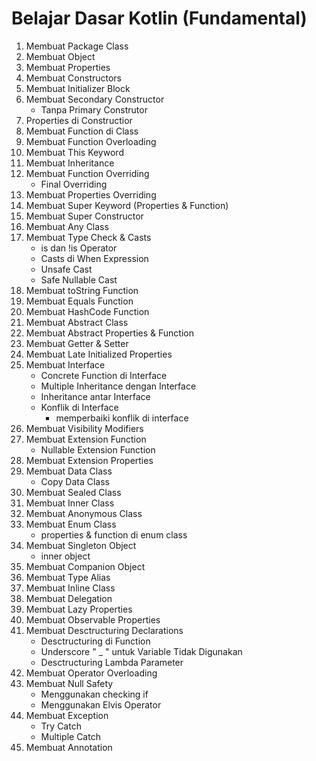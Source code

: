 # Belajar Dasar Kotlin (Fundamental)
1. Membuat Package Class
2. Membuat Object
3. Membuat Properties
4. Membuat Constructors
5. Membuat Initializer Block
6. Membuat Secondary Constructor
   - Tanpa Primary Construtor
7. Properties di Constructior
8. Membuat Function di Class
9. Membuat Function Overloading
10. Membuat This Keyword
11. Membuat Inheritance
12. Membuat Function Overriding
    - Final Overriding
13. Membuat Properties Overriding
14. Membuat Super Keyword (Properties & Function)
15. Membuat Super Constructor
16. Membuat Any Class
17. Membuat Type Check & Casts
    - is dan !is Operator
    - Casts di When Expression
    - Unsafe Cast
    - Safe Nullable Cast
18. Membuat toString Function
19. Membuat Equals Function
20. Membuat HashCode Function
21. Membuat Abstract Class
22. Membuat Abstract Properties & Function
23. Membuat Getter & Setter
24. Membuat Late Initialized Properties
25. Membuat Interface
    - Concrete Function di Interface
    - Multiple Inheritance dengan Interface
    - Inheritance antar Interface
    - Konflik di Interface
        - memperbaiki konflik di interface
26. Membuat Visibility Modifiers
27. Membuat Extension Function
    - Nullable Extension Function
28. Membuat Extension Properties
29. Membuat Data Class
    - Copy Data Class
30. Membuat Sealed Class
31. Membuat Inner Class
32. Membuat Anonymous Class
33. Membuat Enum Class
    - properties & function di enum class 
34. Membuat Singleton Object
    - inner object
35. Membuat Companion Object
36. Membuat Type Alias
37. Membuat Inline Class
38. Membuat Delegation
39. Membuat Lazy Properties
40. Membuat Observable Properties
41. Membuat Desctructuring Declarations
    - Desctructuring di Function
    - Underscore " _ " untuk Variable Tidak Digunakan
    - Desctructuring Lambda Parameter
42. Membuat Operator Overloading
43. Membuat Null Safety
    - Menggunakan checking if
    - Menggunakan Elvis Operator
44. Membuat Exception
    - Try Catch
    - Multiple Catch
45. Membuat Annotation